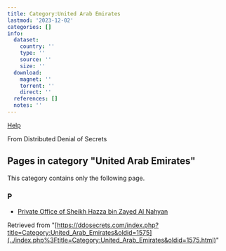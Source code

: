 ```yaml
---
title: Category:United Arab Emirates
lastmod: '2023-12-02'
categories: []
info:
  dataset:
    country: ''
    type: ''
    source: ''
    size: ''
  download:
    magnet: ''
    torrent: ''
    direct: ''
  references: []
  notes: ''
---
```




[Help](https://www.mediawiki.org/wiki/Special:MyLanguage/Help:Categories)

From Distributed Denial of Secrets

## Pages in category "United Arab Emirates"

This category contains only the following page.

### P

- [Private Office of Sheikh Hazza bin Zayed Al
Nahyan](Private_Office_of_Sheikh_Hazza_bin_Zayed_Al_Nahyan.html "Private Office of Sheikh Hazza bin Zayed Al Nahyan")

Retrieved from
"[https://ddosecrets.com/index.php?title=Category:United_Arab_Emirates&oldid=1575](../index.php%3Ftitle=Category:United_Arab_Emirates&oldid=1575.html)"

